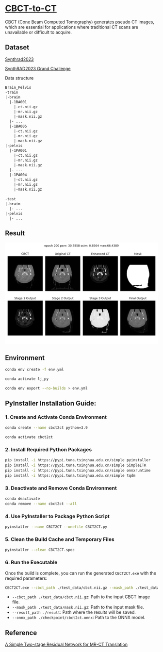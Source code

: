 # [CBCT-to-CT](https://github.com/YMZ1998/CBCT-to-CT)

CBCT (Cone Beam Computed Tomography) generates pseudo CT images, which are essential for applications where traditional
CT scans are unavailable or difficult to acquire.

## Dataset

[Synthrad2023](https://synthrad2023.grand-challenge.org/)

[SynthRAD2023 Grand Challenge](https://github.com/SynthRAD2023)

Data structure

```
Brain_Pelvis
-train
|-brain
  |-1BA001
    |-ct.nii.gz
    |-mr.nii.gz
    |-mask.nii.gz
  |- ...
  |-1BA005
    |-ct.nii.gz
    |-mr.nii.gz
    |-mask.nii.gz
|-pelvis
  |-1PA001
    |-ct.nii.gz
    |-mr.nii.gz
    |-mask.nii.gz
  |- ...
  |-1PA004
    |-ct.nii.gz
    |-mr.nii.gz
    |-mask.nii.gz

-test
|-brain
  |- ...
|-pelvis
  |- ...
```

## Result

![image](https://github.com/YMZ1998/CBCT-to-CT/blob/main/figure/result.png)

## Environment

```bash
conda env create -f env.yml
```

```bash
conda activate lj_py
```

```bash
conda env export --no-builds > env.yml
```

## PyInstaller Installation Guide:

### 1. Create and Activate Conda Environment

```bash
conda create --name cbct2ct python=3.9
```

```bash
conda activate cbct2ct
```

### 2. Install Required Python Packages

```bash
pip install -i https://pypi.tuna.tsinghua.edu.cn/simple pyinstaller
pip install -i https://pypi.tuna.tsinghua.edu.cn/simple SimpleITK
pip install -i https://pypi.tuna.tsinghua.edu.cn/simple onnxruntime
pip install -i https://pypi.tuna.tsinghua.edu.cn/simple tqdm
```

### 3. Deactivate and Remove Conda Environment

```bash
conda deactivate
conda remove --name cbct2ct --all
```

### 4. Use PyInstaller to Package Python Script

```bash
pyinstaller --name CBCT2CT --onefile CBCT2CT.py
```

### 5. Clean the Build Cache and Temporary Files

```bash
pyinstaller --clean CBCT2CT.spec
```

### 6. Run the Executable

Once the build is complete, you can run the generated `CBCT2CT.exe` with the required parameters:

```bash
CBCT2CT.exe --cbct_path ./test_data/cbct.nii.gz --mask_path ./test_data/mask.nii.gz --result_path ./result --onnx_path ./checkpoint/cbct2ct.onnx
```

- `--cbct_path ./test_data/cbct.nii.gz`: Path to the input CBCT image file.
- `--mask_path ./test_data/mask.nii.gz`: Path to the input mask file.
- `--result_path ./result`: Path where the results will be saved.
- `--onnx_path ./checkpoint/cbct2ct.onnx`: Path to the ONNX model.

## Reference

[A Simple Two-stage Residual Network for MR-CT Translation](https://github.com/ZhangZhiHao233/MR-to-CT)
